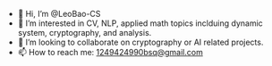 - 👋 Hi, I’m @LeoBao-CS
- 👀 I’m interested in CV, NLP, applied math topics inclduing dynamic system, cryptography, and analysis. 
- 💞️ I’m looking to collaborate on cryptography or AI related projects.
- 📫 How to reach me: 1249424990bsq@gmail.com

<!---
LeoBao-CS/LeoBao-CS is a ✨ special ✨ repository because its `README.md` (this file) appears on your GitHub profile.
You can click the Preview link to take a look at your changes.
--->
